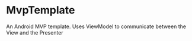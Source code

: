 # MvpTemplate
An Android MVP template. Uses ViewModel to communicate between the View and the Presenter
